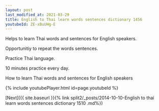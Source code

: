 ```yaml
---
layout: post
last_modified_at: 2021-03-29
title: English to Thai learn words sentences dictionary 1456 
youtubeId: ZE-xBuUHg-E
---
```

 
 
Helps to learn Thai words and sentences for English speakers.

Opportunitiy to repeat the words sentences. 

Practice Thai language. 
 
10 minutes practice every day. 
 
How to learn Thai words and sentences for English speakers 
 
{% include youtubePlayer.html id=page.youtubeId %}
 
 
[Next]({{ site.baseurl }}{% link  split2/_posts/2014-10-10-English to thai learn words sentences dictionary 1510 .md%})
 
